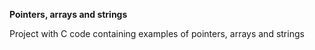 **Pointers, arrays and strings**

Project with C code containing examples of pointers, arrays and strings
